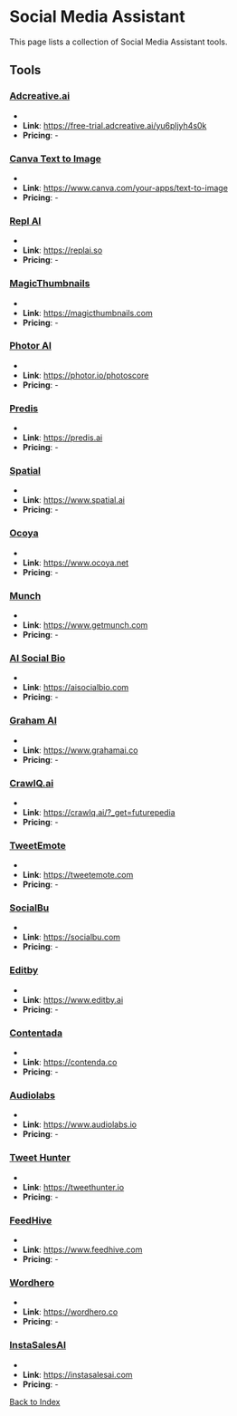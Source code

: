 # Social Media Assistant

This page lists a collection of Social Media Assistant tools.

## Tools

### [Adcreative.ai](https://free-trial.adcreative.ai/yu6pljyh4s0k)
-
- **Link**: https://free-trial.adcreative.ai/yu6pljyh4s0k
- **Pricing**: -

### [Canva Text to Image](https://www.canva.com/your-apps/text-to-image)
-
- **Link**: https://www.canva.com/your-apps/text-to-image
- **Pricing**: -

### [Repl AI](https://replai.so)
-
- **Link**: https://replai.so
- **Pricing**: -

### [MagicThumbnails](https://magicthumbnails.com)
-
- **Link**: https://magicthumbnails.com
- **Pricing**: -

### [Photor AI](https://photor.io/photoscore)
-
- **Link**: https://photor.io/photoscore
- **Pricing**: -

### [Predis](https://predis.ai)
-
- **Link**: https://predis.ai
- **Pricing**: -

### [Spatial](https://www.spatial.ai)
-
- **Link**: https://www.spatial.ai
- **Pricing**: -

### [Ocoya](https://www.ocoya.net)
-
- **Link**: https://www.ocoya.net
- **Pricing**: -

### [Munch](https://www.getmunch.com)
-
- **Link**: https://www.getmunch.com
- **Pricing**: -

### [AI Social Bio](https://aisocialbio.com)
-
- **Link**: https://aisocialbio.com
- **Pricing**: -

### [Graham AI](https://www.grahamai.co)
-
- **Link**: https://www.grahamai.co
- **Pricing**: -

### [CrawlQ.ai](https://crawlq.ai/?_get=futurepedia)
-
- **Link**: https://crawlq.ai/?_get=futurepedia
- **Pricing**: -

### [TweetEmote](https://tweetemote.com)
-
- **Link**: https://tweetemote.com
- **Pricing**: -

### [SocialBu](https://socialbu.com)
-
- **Link**: https://socialbu.com
- **Pricing**: -

### [Editby](https://www.editby.ai)
-
- **Link**: https://www.editby.ai
- **Pricing**: -

### [Contentada](https://contenda.co)
-
- **Link**: https://contenda.co
- **Pricing**: -

### [Audiolabs](https://www.audiolabs.io)
-
- **Link**: https://www.audiolabs.io
- **Pricing**: -

### [Tweet Hunter](https://tweethunter.io)
-
- **Link**: https://tweethunter.io
- **Pricing**: -

### [FeedHive](https://www.feedhive.com)
-
- **Link**: https://www.feedhive.com
- **Pricing**: -

### [Wordhero](https://wordhero.co)
-
- **Link**: https://wordhero.co
- **Pricing**: -

### [InstaSalesAI](https://instasalesai.com)
-
- **Link**: https://instasalesai.com
- **Pricing**: -


[Back to Index](../README.MD)
